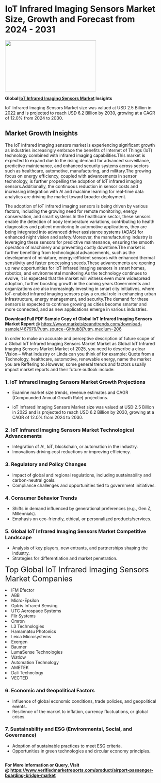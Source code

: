 <H1>IoT Infrared Imaging Sensors Market Size, Growth and Forecast from 2024 - 2031</H1><img class="aligncenter size-medium wp-image-584254" src="https://thirdeyenews.in/wp-content/uploads/2024/09/Global-Market-Research-300x168.jpeg" alt="" width="300" height="168" /><p><strong>Global&nbsp;<a href="https://www.marketsizeandtrends.com/download-sample/467976/?utm_source=Github8j?utm_medium=206">IoT Infrared Imaging Sensors Market</a> Insights</strong></p><p>IoT Infrared Imaging Sensors Market size was valued at USD 2.5 Billion in 2022 and is projected to reach USD 6.2 Billion by 2030, growing at a CAGR of 12.0% from 2024 to 2030.</p><p><h2>Market Growth Insights</h2> <p>The IoT infrared imaging sensors market is experiencing significant growth as industries increasingly embrace the benefits of Internet of Things (IoT) technology combined with infrared imaging capabilities.This market is expected to expand due to the rising demand for advanced surveillance, predictive maintenance, and enhanced security systems across sectors such as healthcare, automotive, manufacturing, and military.The growing focus on energy efficiency, coupled with advancements in sensor technology, is further propelling the adoption of IoT infrared imaging sensors.Additionally, the continuous reduction in sensor costs and increasing integration with AI and machine learning for real-time data analytics are driving the market toward broader deployment.</p> <p>The adoption of IoT infrared imaging sensors is being driven by various factors, including the growing need for remote monitoring, energy conservation, and smart systems.In the healthcare sector, these sensors enable the detection of body temperature variations, contributing to health diagnostics and patient monitoring.In automotive applications, they are being integrated into advanced driver assistance systems (ADAS) for enhanced night vision and safety.Moreover, the manufacturing industry is leveraging these sensors for predictive maintenance, ensuring the smooth operation of machinery and preventing costly downtime.The market is further benefiting from technological advancements, such as the development of miniature, energy-efficient sensors with enhanced thermal sensitivity and faster processing speeds.These advancements are opening up new opportunities for IoT infrared imaging sensors in smart homes, robotics, and environmental monitoring.As the technology continues to evolve, it is expected that the market will witness even more widespread adoption, further boosting growth in the coming years.Governments and organizations are also increasingly investing in smart city initiatives, where IoT-enabled infrared imaging sensors play a crucial role in enhancing urban infrastructure, energy management, and security.The demand for these sensors is expected to continue growing as cities become smarter and more connected, and as new applications emerge in various industries.<p><span class=""><strong>Download Full PDF Sample Copy of Global IoT Infrared Imaging Sensors Market Report</strong> @ <a href="https://www.marketsizeandtrends.com/download-sample/467976/?utm_source=Github8j?utm_medium=206" target="_blank">https://www.marketsizeandtrends.com/download-sample/467976/?utm_source=Github8j?utm_medium=206</a></span></p><p>In order to make an accurate and perceptive description of future scope of a Global&nbsp;IoT Infrared Imaging Sensors Market Market as Global&nbsp;IoT Infrared Imaging Sensors Market Market of 2025, you need to describe a clear Vision &ndash; What Industry or Linda can you think of for example: Quote from a Technology, healthcare, automotive, renewable energy, name the market you are Reffering to.However, some general trends and factors usually impact market reports and their future outlook include:</p><h3>1.&nbsp;<strong>IoT Infrared Imaging Sensors Market Growth Projections</strong></h3><ul><li>Examine market size trends, revenue estimates and CAGR (Compounded Annual Growth Rate) projections.</li><li><p>IoT Infrared Imaging Sensors Market size was valued at USD 2.5 Billion in 2022 and is projected to reach USD 6.2 Billion by 2030, growing at a CAGR of 12.0% from 2024 to 2030.</p></li></ul><h3>2.&nbsp;<strong>IoT Infrared Imaging Sensors Market Technological Advancements</strong></h3><ul><li>Integration of AI, IoT, blockchain, or automation in the industry.</li><li>Innovations driving cost reductions or improving efficiency.</li></ul><h3>3.&nbsp;<strong>Regulatory and Policy Changes</strong></h3><ul><li>Impact of global and regional regulations, including sustainability and carbon-neutral goals.</li><li>Compliance challenges and opportunities tied to government initiatives.</li></ul><h3>4.&nbsp;<strong>Consumer Behavior Trends</strong></h3><ul><li>Shifts in demand influenced by generational preferences (e.g., Gen Z, Millennials).</li><li>Emphasis on eco-friendly, ethical, or personalized products/services.</li></ul><h3>5.&nbsp;<strong>Global IoT Infrared Imaging Sensors Market Competitive Landscape</strong></h3><ul><li>Analysis of key players, new entrants, and partnerships shaping the industry.</li><li>Strategies for differentiation and market penetration.</li></ul><p data-pm-slice="1 1 []"><span style="color: inherit; font-family: inherit; font-size: 25px;">Top Global IoT Infrared Imaging Sensors Market Companies</span></p><div class="" data-test-id=""><p><li>IFM Efector</li><li> ABB</li><li> Micro-Epsilon</li><li> Optris Infrared Sensing</li><li> UTC Aerospace Systems</li><li> Flir Systems</li><li> Omron</li><li> L3 Technologies</li><li> Hamamatsu Photonics</li><li> Leica Microsystems</li><li> Exergen</li><li> Baumer</li><li> LumaSense Technologies</li><li> Watlow</li><li> Automation Technology</li><li> AMETEK</li><li> Dali Technology</li><li> VECTED</li></p></div><h3>6.&nbsp;<strong>Economic and Geopolitical Factors</strong></h3><ul><li>Influence of global economic conditions, trade policies, and geopolitical events.</li><li>Resilience of the market to inflation, currency fluctuations, or global crises.</li></ul><h3>7.&nbsp;<strong>Sustainability and ESG (Environmental, Social, and Governance)</strong></h3><ul><li>Adoption of sustainable practices to meet ESG criteria.</li><li>Opportunities in green technologies and circular economy principles.</li></ul><h2><strong style="font-size: 14px;">For More Information or Query, Visit @&nbsp;</strong><a style="background-color: #ffffff; font-size: 14px;" href="https://www.marketsizeandtrends.com/report/iot-infrared-imaging-sensors-market/" target="_blank">https://www.verifiedmarketreports.com/product/airport-passenger-boarding-bridge-market</a></h2>
